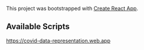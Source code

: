 This project was bootstrapped with [Create React App](https://github.com/facebook/create-react-app).

## Available Scripts

https://covid-data-representation.web.app
